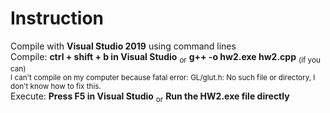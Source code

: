 # Instruction
Compile with <b>Visual Studio 2019</b> using command lines  
Compile: <b>ctrl + shift + b in Visual Studio</b> <sub>or</sub> <b>g++ -o hw2.exe hw2.cpp</b> <sub>(if you can)</sub>   
<sub>I can't compile on my computer because fatal error: GL/glut.h: No such file or directory, I don't know how to fix this.</sub>  
Execute: <b>Press F5 in Visual Studio</b> <sub>or</sub> <b>Run the HW2.exe file directly</b>
